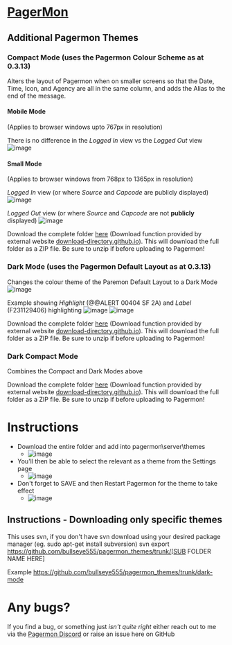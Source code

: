 # [PagerMon]([https://hrng.io/](https://github.com/pagermon/pagermon)https://github.com/pagermon/pagermon)
## Additional Pagermon Themes

### Compact Mode (uses the Pagermon Colour Scheme as at 0.3.13)
Alters the layout of Pagermon when on smaller screens so that the Date, Time, Icon, and Agency are all in the same column, and adds the Alias to the end of the message. 

#### Mobile Mode 
(Applies to browser windows upto 767px in resolution)

There is no difference in the _Logged In_ view vs the _Logged Out_ view
![image](https://github.com/user-attachments/assets/e6d8a9f9-c508-4845-9290-61134b4b2279)


#### Small Mode 
(Applies to browser windows from 768px to 1365px in resolution)

_Logged In_ view (or where _Source_ and _Capcode_ are publicly displayed)
![image](https://github.com/user-attachments/assets/0b1de178-8768-467f-adbf-02d8af5b0c6e)

_Logged Out_ view (or where _Source_ and _Capcode_ are not **publicly** displayed)
![image](https://github.com/user-attachments/assets/6f1be46f-773f-4276-9105-b5b7a48a4bbc)


Download the complete folder [here](https://download-directory.github.io/?url=https%3A%2F%2Fgithub.com%2Fbullseye555%2Fpagermon_themes%2Ftree%2Fmain%2Fcompact-default) (Download function provided by external website [download-directory.github.io](download-directory.github.io)). This will download the full folder as a ZIP file. Be sure to unzip if before uploading to Pagermon!

### Dark Mode (uses the Pagermon Default Layout as at 0.3.13)
Changes the colour theme of the Paremon Default Layout to a Dark Mode
![image](https://github.com/bullseye555/pagermon_themes/assets/28804763/c34f3804-a36f-4344-bcdc-b636fe197712)

Example showing _Highlight_ (@@ALERT 00404 SF 2A) and _Label_ (F231129406)  highlighting
![image](https://github.com/bullseye555/pagermon_themes/assets/28804763/299d7713-a228-4e69-b9ff-858f6fd2ea87)
![image](https://github.com/bullseye555/pagermon_themes/assets/28804763/25720c19-cba4-4619-ba32-1553779b7ae0)

Download the complete folder [here](https://download-directory.github.io/?url=https%3A%2F%2Fgithub.com%2Fbullseye555%2Fpagermon_themes%2Ftree%2Fmain%2Fdark-mode) (Download function provided by external website [download-directory.github.io](download-directory.github.io)). This will download the full folder as a ZIP file. Be sure to unzip if before uploading to Pagermon!

### Dark Compact Mode 
Combines the Compact and Dark Modes above

Download the complete folder [here](https://download-directory.github.io/?url=https%3A%2F%2Fgithub.com%2Fbullseye555%2Fpagermon_themes%2Ftree%2Fmain%2Fcompact-dark-mode) (Download function provided by external website [download-directory.github.io](download-directory.github.io)). This will download the full folder as a ZIP file. Be sure to unzip if before uploading to Pagermon!

# Instructions
* Download the entire folder and add into pagermon\server\themes
  * ![image](https://github.com/bullseye555/pagermon_themes/assets/28804763/cd13bc87-1163-41f7-9acb-c83020f55d85)
* You'll then be able to select the relevant as a theme from the Settings page
  * ![image](https://github.com/bullseye555/pagermon_themes/assets/28804763/86bedc7b-2bf7-495c-a84a-5b3c6f271842)
* Don't forget to SAVE and then Restart Pagermon for the theme to take effect
  * ![image](https://github.com/bullseye555/pagermon_themes/assets/28804763/d0876600-db82-49e3-ab81-d6524182c2e3)

## Instructions - Downloading only specific themes
This uses svn, if you don't have svn download using your desired package manager (eg. sudo apt-get install subversion)
svn export https://github.com/bullseye555/pagermon_themes/trunk/[SUB FOLDER NAME HERE]

Example https://github.com/bullseye555/pagermon_themes/trunk/dark-mode

# Any bugs?
If you find a bug, or something just _isn't quite right_ either reach out to me via the [Pagermon Discord](https://discord.gg/TXezVhRa) or raise an issue here on GitHub 
